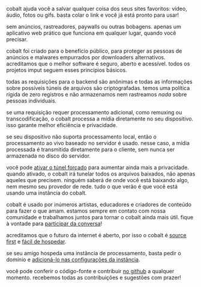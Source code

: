 <script lang="ts">
    import { t } from "$lib/i18n/translations";
    import { contacts, docs } from "$lib/env";

    import SectionHeading from "$components/misc/SectionHeading.svelte";
</script>

<section id="summary">
<SectionHeading
    title={$t("about.heading.summary")}
    sectionId="summary"
/>

cobalt ajuda você a salvar qualquer coisa dos seus sites favoritos: vídeo, áudio, fotos ou gifs. basta colar o link e você já está pronto para usar!

sem anúncios, rastreadores, paywalls ou outras bobagens. apenas um aplicativo web prático que funciona em qualquer lugar, quando você precisar.
</section>

<section id="motivation">
<SectionHeading
    title={$t("about.heading.motivation")}
    sectionId="motivation"
/>

cobalt foi criado para o benefício público, para proteger as pessoas de anúncios e malwares empurrados por downloaders alternativos.
acreditamos que o melhor software é seguro, aberto e acessível. todos os projetos imput seguem esses princípios básicos.
</section>

<section id="privacy-efficiency">
<SectionHeading
    title={$t("about.heading.privacy_efficiency")}
    sectionId="privacy-efficiency"
/>

todas as requisições para o backend são anônimas e todas as informações sobre possíveis túneis de arquivos são criptografadas.
temos uma política rígida de zero registros e não armazenamos nem rastreamos *nada* sobre pessoas individuais.

se uma requisição requer processamento adicional, como remuxing ou transcodificação, o cobalt processa a mídia
diretamente no seu dispositivo. isso garante melhor eficiência e privacidade.

se seu dispositivo não suporta processamento local, então o processamento ao vivo baseado no servidor é usado.
nesse caso, a mídia processada é transmitida diretamente para o cliente, sem nunca ser armazenada no disco do servidor.

você pode [ativar o túnel forçado](/settings/privacy#tunnel) para aumentar ainda mais a privacidade.
quando ativado, o cobalt irá tunelar todos os arquivos baixados, não apenas aqueles que precisem.
ninguém saberá de onde você está baixando algo, nem mesmo seu provedor de rede.
tudo o que verão é que você está usando uma instância do cobalt.
</section>

<section id="community">
<SectionHeading
    title={$t("about.heading.community")}
    sectionId="community"
/>

cobalt é usado por inúmeros artistas, educadores e criadores de conteúdo para fazer o que amam.
estamos sempre em contato com nossa comunidade e trabalhamos juntos para tornar o cobalt ainda mais útil.
fique à vontade para [participar da conversa](/about/community)!

acreditamos que o futuro da internet é aberto, por isso o cobalt é
[source first](https://sourcefirst.com/) e [fácil de hospedar]({docs.instanceHosting}).

se seu amigo hospeda uma instância de processamento, basta pedir o domínio e [adicioná-lo nas configurações da instância](/settings/instances#community).

você pode conferir o código-fonte e contribuir [no github]({contacts.github}) a qualquer momento.
recebemos todas as contribuições e sugestões com prazer!
</section>